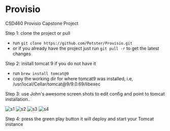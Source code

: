 # Provisio
CSD460 Provisio Capstone Project

Step 1: clone the project or pull
- run `git clone https://github.com/Petster/Provisio.git`
- or if you already have the project just run `git pull -r` to get the latest changes

Step 2: install tomcat 9 if you do not have it
- run `brew install tomcat@9`
- copy the working dir for where tomcat9 was installed, i.e, /usr/local/Cellar/tomcat@9/9.0.69/libexec

Step 3: use John's awesome screen shots to edit config and point to tomcat installation..

![s1](https://user-images.githubusercontent.com/78231948/201999470-f942a736-8581-46c7-97a2-451e69453260.png)
![s2](https://user-images.githubusercontent.com/78231948/201999300-732f25ae-e755-4dc7-bd98-724234df1021.png)
![s3](https://user-images.githubusercontent.com/78231948/201999030-fd570e89-ef34-43b4-9f6d-712139992d80.png)
![s4](https://user-images.githubusercontent.com/78231948/201999046-f169f025-df02-4387-92a1-7c94ae00eae7.png)

Step 4: press the green play button it will deploy and start your Tomcat instance
